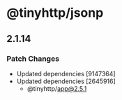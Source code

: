 # @tinyhttp/jsonp

## 2.1.14

### Patch Changes

- Updated dependencies [9147364]
- Updated dependencies [2645916]
  - @tinyhttp/app@2.5.1

